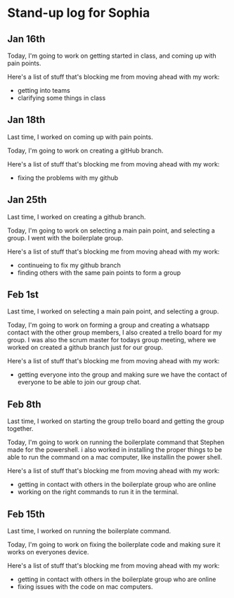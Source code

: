 # Stand-up log for Sophia

## Jan 16th
Today, I'm going to work on getting started in class, and coming up with pain points.

Here's a list of stuff that's blocking me from moving ahead with my work:
- getting into teams
- clarifying some things in class


## Jan 18th
Last time, I worked on coming up with pain points.

Today, I'm going to work on creating a gitHub branch.

Here's a list of stuff that's blocking me from moving ahead with my work:
- fixing the problems with my github


## Jan 25th
Last time, I worked on creating a github branch.

Today, I'm going to work on selecting a main pain point, and selecting a group. I went with the boilerplate group.

Here's a list of stuff that's blocking me from moving ahead with my work:
- continueing to fix my github branch
- finding others with the same pain points to form a group


## Feb 1st
Last time, I worked on selecting a main pain point, and selecting a group.

Today, I'm going to work on forming a group and creating a whatsapp contact with the other group members, I also created a trello board for my group. I was also the scrum master for todays group meeting, where we worked on created a github branch just for our group.

Here's a list of stuff that's blocking me from moving ahead with my work:
- getting everyone into the group and making sure we have the contact of everyone to be able to join our group chat.


## Feb 8th
Last time, I worked on starting the group trello board and getting the group together.

Today, I'm going to work on running the boilerplate command that Stephen made for the powershell. i also worked in installing the proper things to be able to run the command on a mac computer, like installin the power shell. 

Here's a list of stuff that's blocking me from moving ahead with my work:
- getting in contact with others in the boilerplate group who are online
- working on the right commands to run it in the terminal.

## Feb 15th
Last time, I worked on running the boilerplate command.

Today, I'm going to work on fixing the boilerplate code and making sure it works on everyones device.  

Here's a list of stuff that's blocking me from moving ahead with my work:
- getting in contact with others in the boilerplate group who are online
- fixing issues with the code on mac computers.

